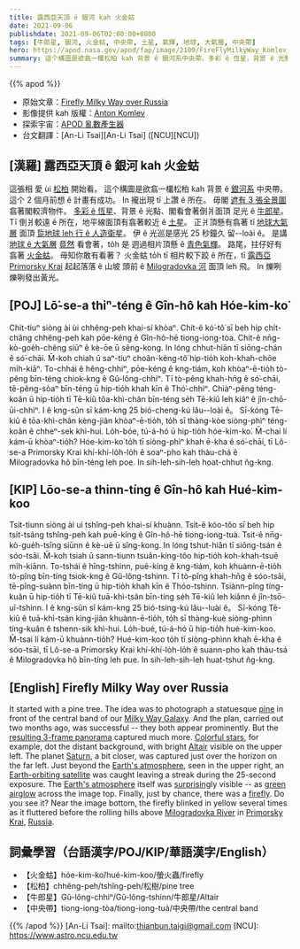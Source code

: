 ```yaml
---
title: 露西亞天頂 ê 銀河 kah 火金蛄
date: 2021-09-06
publishdate: 2021-09-06T02:00:00+0800
tags: [牛郎星, 銀河, 火金蛄, 中央帶, 土星, 氣輝, 地球, 大氣層, 中央帶]
hero: https://apod.nasa.gov/apod/fap/image/2109/FireFlyMilkyWay_Komlev_960.jpg
summary: 這个構圖是欲翕一欉松柏 kah 背景 ê 銀河系中央帶。多彩 ê 恆星，背景 ê 光點，閣看會著倒爿面頂 足光 ê 牛郎星。
---
```


{{% apod %}}

- 原始文章：[Firefly Milky Way over Russia](https://apod.nasa.gov/apod/ap210906.html)
- 影像提供 kah 版權：[Anton Komlev](https://www.instagram.com/komlev.av/?hl=en)
- 探索宇宙：[APOD 亂數產生器](http://apod.nasa.gov/apod/random_apod.html)
- 台文翻譯：[An-Li Tsai][An-Li Tsai] ([NCU][NCU])

## [漢羅] 露西亞天頂 ê 銀河 kah 火金蛄
這張相 愛 ùi [松柏][pine] 開始看。
這个構圖是欲翕一欉松柏 kah 背景 ê [銀河系][Milky Way Galaxy] 中央帶。
這个 2 個月前想 ê 計畫有成功。
In 攏出現 tī 上讚 ê 所在。
毋閣 [遮有 3 張全景圖][resulting 3-frame panorama] 翕著閣較濟物件。
[多彩 ê 恆星][Colorful stars]、背景 ê 光點、閣看會著倒爿面頂 足光 ê [牛郎星][Altair]。
Tī 倒爿較遠 ê 所在，地平線面頂有翕著較近 ê [土星][Saturn]。
正爿頂懸有翕著 tī [地球大氣層][Earth's atmosphere 1] 面頂 [踅地球 leh 行 ê 人造衛星][Earth-orbiting satellite]。
伊 ê 光巡是感光 25 秒鐘久 留--loài ê。
是講 [地球 ê 大氣層][Earth's atmosphere 2] [竟然][surprising] 看會著，to̍h 是 迵過相片頂懸 ê [青色氣輝][green airglow]。
路尾，拄仔好有翕著 [火金蛄][firefly]。
毋知你敢有看著？
火金蛄 to̍h tī 相片較下跤 ê 所在，tī [露西亞][Russia] [Primorsky Krai][Primorsky Krai] 起起落落 ê 山坡 頭前 ê [Milogradovka 河][Milogradovka River] 面頂 leh 飛。
In 爍咧爍咧發出黃光。

## [POJ] Lō͘-se-a thiⁿ-téng ê Gîn-hô kah Hóe-kim-ko͘
Chit-tiuⁿ siòng ài ùi chhêng-peh khai-sí khòaⁿ.
Chit-ê kó͘-tô͘ sī beh hip chi̍t-châng chhêng-peh kah pōe-kéng ê Gîn-hô-hē tiong-iong-tòa.
Chit-ê nn̄g-kò-goe̍h-chêng siūⁿ ê kè-ōe ū sêng-kong.
In lóng chhut-hiān tī siōng-chán ê só͘-chāi.
M̄-koh chiah ū saⁿ-tiuⁿ choân-kéng-tô͘ hip-tio̍h koh-khah-chōe mi̍h-kiāⁿ.
To-chhái ê hêng-chhiⁿ, pōe-kéng ê kng-tiám, koh khòaⁿ-ē-tio̍h tò-pêng bīn-téng chiok-kng ê Gû-lông-chhiⁿ.
Tī tò-pêng khah-hn̄g ê só͘-chāi, tē-pêng-sòaⁿ bīn-téng ū hip-tio̍h khah kīn ê Thó͘-chhiⁿ.
Chiàⁿ-pêng téng-koân ū hip-tio̍h tī Tē-kiû tōa-khì-chân bīn-téng se̍h Tē-kiû leh kiâⁿ ê jîn-chō-ūi-chhiⁿ.
I ê kng-sûn sī kám-kng 25 bió-cheng-kú lâu--loài ê。
Sī-kóng Tē-kiû ê tōa-khì-chân kèng-jiân khòaⁿ-ē-tio̍h, to̍h sī thàng-kòe siòng-phìⁿ téng-koân ê chheⁿ-sek khì-hui.
Lo̍h-bóe, tú-á-hó ū hip-tio̍h hóe-kim-ko͘.
M̄-chai lí kám-ū khòaⁿ-tio̍h?
Hóe-kim-ko͘ to̍h tī siòng-phìⁿ khah ē-kha ê só͘-chāi, tī Lô-se-a Primorsky Krai khí-khí-lo̍h-lo̍h ê soaⁿ-pho kah thàu-chá ê Milogradovka hô bīn-téng leh poe.
In sih-leh-sih-leh hoat-chhut n̂g-kng.

## [KIP] Lōo-se-a thinn-tíng ê Gîn-hô kah Hué-kim-koo
Tsit-tiunn siòng ài uì tshîng-peh khai-sí khuànn.
Tsit-ê kóo-tôo sī beh hip tsi̍t-tsâng tshîng-peh kah puē-kíng ê Gîn-hô-hē tiong-iong-tuà.
Tsit-ê nn̄g-kò-gue̍h-tsîng siūnn ê kè-uē ū sîng-kong.
In lóng tshut-hiān tī siōng-tsán ê sóo-tsāi.
M̄-koh tsiah ū sann-tiunn tsuân-kíng-tôo hip-tio̍h koh-khah-tsuē mi̍h-kiānn.
To-tshái ê hîng-tshinn, puē-kíng ê kng-tiám, koh khuànn-ē-tio̍h tò-pîng bīn-tíng tsiok-kng ê Gû-lông-tshinn.
Tī tò-pîng khah-hn̄g ê sóo-tsāi, tē-pîng-suànn bīn-tíng ū hip-tio̍h khah kīn ê Thóo-tshinn.
Tsiànn-pîng tíng-kuân ū hip-tio̍h tī Tē-kiû tuā-khì-tsân bīn-tíng se̍h Tē-kiû leh kiânn ê jîn-tsō-uī-tshinn.
I ê kng-sûn sī kám-kng 25 bió-tsing-kú lâu--luài ê。
Sī-kóng Tē-kiû ê tuā-khì-tsân kìng-jiân khuànn-ē-tio̍h, to̍h sī thàng-kuè siòng-phìnn tíng-kuân ê tshenn-sik khì-hui.
Lo̍h-bué, tú-á-hó ū hip-tio̍h hué-kim-koo.
M̄-tsai lí kám-ū khuànn-tio̍h?
Hué-kim-koo to̍h tī siòng-phìnn khah ē-kha ê sóo-tsāi, tī Lô-se-a Primorsky Krai khí-khí-lo̍h-lo̍h ê suann-pho kah thàu-tsá ê Milogradovka hô bīn-tíng leh pue.
In sih-leh-sih-leh huat-tshut n̂g-kng.

## [English] Firefly Milky Way over Russia
It started with a pine tree.
The idea was to photograph a statuesque [pine][pine] in front of the central band of our [Milky Way Galaxy][Milky Way Galaxy].
And the plan, carried out two months ago, was successful -- they both appear prominently.
But the [resulting 3-frame panorama][resulting 3-frame panorama] captured much more.
[Colorful stars][Colorful stars], for example, dot the distant background, with bright [Altair][Altair] visible on the upper left.
The planet [Saturn][Saturn], a bit closer, was captured just over the horizon on the far left.
Just beyond the [Earth's atmosphere][Earth's atmosphere 1], seen in the upper right, an [Earth-orbiting satellite][Earth-orbiting satellite] was caught leaving a streak during the 25-second exposure.
The [Earth's atmosphere][Earth's atmosphere 2] itself was [surprising][surprising]ly visible -- as [green airglow][green airglow] across the image top.
Finally, just by chance, there was a [firefly][firefly].
Do you see it?
Near the image bottom, the firefly blinked in yellow several times as it fluttered before the rolling hills above [Milogradovka River][Milogradovka River] in [Primorsky Krai][Primorsky Krai], [Russia][Russia].

## 詞彙學習（台語漢字/POJ/KIP/華語漢字/English）
- 【火金蛄】hóe-kim-ko͘/hué-kim-koo/螢火蟲/firefly
- 【松柏】chhêng-peh/tshîng-peh/松樹/pine tree
- 【牛郎星】Gû-lông-chhiⁿ/Gû-lông-tshinn/牛郎星/Altair
- 【中央帶】tiong-iong-tòa/tiong-iong-tuà/中央帶/the central band

{{% /apod %}}
[An-Li Tsai]: mailto:thianbun.taigi@gmail.com
[NCU]: https://www.astro.ncu.edu.tw

[pine]:https://en.wikipedia.org/wiki/Pine
[Milky Way Galaxy]:https://solarsystem.nasa.gov/resources/285/the-milky-way-galaxy/
[resulting 3-frame panorama]:https://www.instagram.com/p/CRs9fhiB7oi/
[Colorful stars]:https://apod.nasa.gov/apod/ap191013.html
[Altair]:https://en.wikipedia.org/wiki/Altair
[Saturn]:https://apod.nasa.gov/apod/ap200808.html
[Earth's atmosphere 1]:https://spaceplace.nasa.gov/atmosphere/en/
[Earth-orbiting satellite]:https://apod.nasa.gov/apod/ap121209.html
[Earth's atmosphere 2]:https://www.nasa.gov/sites/default/files/images/463940main_atmosphere-layers2_full.jpg
[surprising]:https://i.redd.it/meb0p9b84q001.jpg
[green airglow]:http://www.atoptics.co.uk/highsky/airglow1.htm
[firefly]:https://en.wikipedia.org/wiki/Firefly
[Milogradovka River]:https://youtu.be/Os-uw7mO--Q
[Primorsky Krai]:https://youtu.be/yCt9BbH95C4
[Russia]:https://en.wikipedia.org/wiki/Russia
